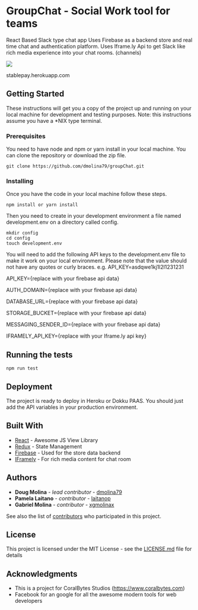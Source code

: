 


# GroupChat - Social Work tool for teams

React Based Slack type chat app
Uses Firebase as a backend store and real time chat and authentication platform.
Uses Iframe.ly Api to get Slack like rich media experience into your chat rooms. (channels)



<a href="https://stablepay.herokuapp.com/checkout?data=%7B%22stablepay%22%3Atrue%2C%22payload%22%3A%7B%22type%22%3A%22Donation%22%2C%22source%22%3A%7B%22name%22%3A%22GroupChat%22%2C%22address%22%3A%220x8b59ae6ec3Ef31c796600373a0Add1d91bD1c00e%22%7D%2C%22amount%22%3A%7B%22total%22%3A5%2C%22options%22%3A%5B5%2C10%2C15%2C25%5D%2C%22currency%22%3A%22USD%22%2C%22sign%22%3A%22%24%22%7D%2C%22theme%22%3A%22colored%22%2C%22callbackURL%22%3A%22https%3A%2F%2Fgithub.com%2Fdmolina79%2FgroupChat%22%7D%7D">
    <img src="https://stablepay.herokuapp.com/static/DonationsButtonBlueWhite.svg" >
</a>









 stablepay.herokuapp.com
## Getting Started

These instructions will get you a copy of the project up and running on your local machine for development and testing purposes. Note: this instructions assume you have a *NIX type terminal.

### Prerequisites
You need to have node and npm or yarn install in your local machine.
You can clone the repository or download the zip file.

```
git clone https://github.com/dmolina79/groupChat.git
```

### Installing

Once you have the code in your local machine follow these steps.

```
npm install or yarn install
```

Then you need to create in your development environment 
a file named development.env on a directory called config.

```
mkdir config
cd config
touch development.env
```

You will need to add the following API keys to the development.env file
to make it work on your local environment. Please note that the
value should not have any quotes or curly braces. e.g. API_KEY=asdqwe1kj1l2l1231231

API_KEY={replace with your firebase api data}

AUTH_DOMAIN={replace with your firebase api data}

DATABASE_URL={replace with your firebase api data}

STORAGE_BUCKET={replace with your firebase api data}

MESSAGING_SENDER_ID={replace with your firebase api data}

IFRAMELY_API_KEY={replace with your Iframe.ly api key}


## Running the tests

```
npm run test
```

## Deployment

The project is ready to deploy in Heroku or Dokku PAAS.
You should just add the API variables in your production environment.

## Built With

* [React](https://facebook.github.io/react/) - Awesome JS View Library
* [Redux](http://redux.js.org/docs/introduction/) - State Management
* [Firebase](https://firebase.google.com/) - Used for the store data backend
* [IFramely](https://iframely.com/) - For rich media content for chat room

## Authors

* **Doug Molina** - *lead contributor* - [dmolina79](https://github.com/dmolina79/)
* **Pamela Laitano** - *contributor* - [laitanop](https://github.com/laitanop)
* **Gabriel Molina** - *contributor* - [xgmolinax](https://github.com/xgmolinax)


See also the list of [contributors]() who participated in this project.

## License

This project is licensed under the MIT License - see the [LICENSE.md](LICENSE.md) file for details

## Acknowledgments

* This is a project for CoralBytes Studios (https://www.coralbytes.com)
* Facebook for an google for all the awesome modern tools for web developers
